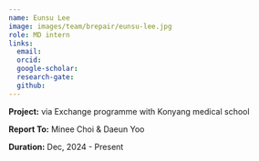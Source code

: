 ```yaml
---
name: Eunsu Lee
image: images/team/brepair/eunsu-lee.jpg
role: MD intern
links:
  email:
  orcid:
  google-scholar:
  research-gate:
  github:
---
```


<strong>Project:</strong> via Exchange programme with Konyang medical school <br>

<strong>Report To:</strong> Minee Choi & Daeun Yoo <br>

<strong>Duration:</strong> Dec, 2024 - Present
